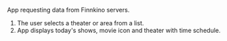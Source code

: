 App requesting data from Finnkino servers.

1. The user selects a theater or area from a list.
2. App displays today's shows, movie icon and theater with time schedule.

